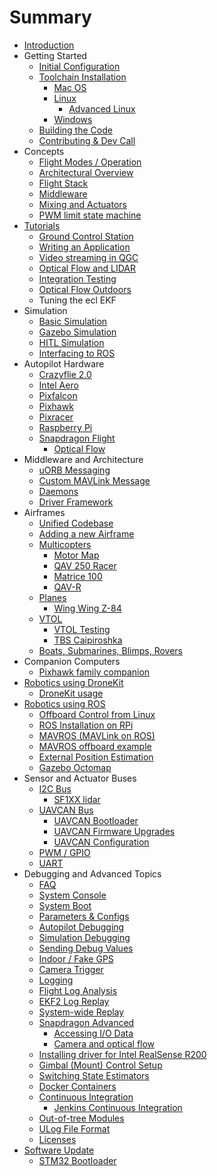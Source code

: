 # Summary

* [Introduction](README.md)
* Getting Started
   * [Initial Configuration](starting-initial-config.md)
   * [Toolchain Installation](starting-installing.md)
       * [Mac OS](starting-installing-mac.md)
       * [Linux](starting-installing-linux.md)
           * [Advanced Linux](starting-installing-linux-boutique.md)
       * [Windows](starting-installing-windows.md)
   * [Building the Code](starting-building.md)
   * [Contributing & Dev Call](starting-contributing.md)
* Concepts
   * [Flight Modes \/ Operation](concept-flight-modes.md)
   * [Architectural Overview](concept-architecture.md)
   * [Flight Stack](concept-flight-stack.md)
   * [Middleware](concept-middleware.md)
   * [Mixing and Actuators](concept-mixing.md)
   * [PWM limit state machine](concept-pwm_limit.md)
* [Tutorials](tutorials.md)
   * [Ground Control Station](qgroundcontrol-intro.md)
   * [Writing an Application](tutorial-hello-sky.md)
   * [Video streaming in QGC](advanced-videostreaming-qgc.md)
   * [Optical Flow and LIDAR](flow_lidar_setup.md)
   * [Integration Testing](tutorial-integration-testing.md)
   * [Optical Flow Outdoors](optical-flow-outdoors.md)
   * Tuning the ecl EKF
* Simulation
   * [Basic Simulation](simulation-sitl.md)
   * [Gazebo Simulation](simulation-gazebo.md)
   * [HITL Simulation](simulation-hitl.md)
   * [Interfacing to ROS](simulation-ros-interface.md)
* Autopilot Hardware
   * [Crazyflie 2.0](hardware-crazyflie2.md)
   * [Intel Aero](hardware-intel-aero.md)
   * [Pixfalcon](hardware-pixfalcon.md)
   * [Pixhawk](hardware-pixhawk.md)
   * [Pixracer](hardware-pixracer.md)
   * [Raspberry Pi](hardware-rpi.md)
   * [Snapdragon Flight](hardware-snapdragon.md)
       * [Optical Flow](optical_flow.md)
* Middleware and Architecture
   * [uORB Messaging](advanced-uorb.md)
   * [Custom MAVLink Message](custom-mavlink-message.md)
   * [Daemons](architecture-daemon.md)
   * [Driver Framework](advanced-drivers.md)
* Airframes
   * [Unified Codebase](airframes-architecture.md)
   * [Adding a new Airframe](airframes-adding-a-new-frame.md)
   * [Multicopters](airframes-multicopter.md)
       * [Motor Map](airframes-motor-map.md)
       * [QAV 250 Racer](airframes-multicopter-qav250.md)
       * [Matrice 100](airframes-multicopter-matrice100.md)
       * [QAV-R](qav-r.md)
   * [Planes](airframes-plane.md)
       * [Wing Wing Z-84](airframes-plane-wing-z-84.md)
   * [VTOL](airframes-vtol.md)
       * [VTOL Testing](airframes-vtol-testing.md)
       * [TBS Caipiroshka](airframes-vtol-caipiroshka.md)
   * [Boats, Submarines, Blimps, Rovers](airframes-experimental.md)
* Companion Computers
   * [Pixhawk family companion](pixhawk-companion-computer.md)
* [Robotics using DroneKit](robotics-using-dronekit.md)
   * [DroneKit usage](dronekit-example.md)
* [Robotics using ROS](robotics-using-ros.md)
   * [Offboard Control from Linux](offboard-control.md)
   * [ROS Installation on RPi](ros-raspberrypi-installation.md)
   * [MAVROS \(MAVLink on ROS\)](ros-mavros-installation.md)
   * [MAVROS offboard example](ros-mavros-offboard.md)
   * [External Position Estimation](external-position.md)
   * [Gazebo Octomap](simulation-gazebo-octomap.md)
* Sensor and Actuator Buses
   * [I2C Bus](i2c-intro.md)
       * [SF1XX lidar](sf1xx_lidar_setup.md)
   * [UAVCAN Bus](uavcan-intro.md)
       * [UAVCAN Bootloader](uavcan-bootloader-installation.md)
       * [UAVCAN Firmware Upgrades](uavcan-node-firmware.md)
       * [UAVCAN Configuration](uavcan-node-enumeration.md)
   * [PWM \/ GPIO](pwm-gpio-intro.md)
   * [UART](uart-intro.md)
* Debugging and Advanced Topics
   * [FAQ](advanced-faq.md)
   * [System Console](advanced-system-console.md)
   * [System Boot](advanced-system-startup.md)
   * [Parameters & Configs](advanced-configurations.md)
   * [Autopilot Debugging](advanced-gdb-debugging.md)
   * [Simulation Debugging](simulation-debugging.md)
   * [Sending Debug Values](advanced-debug-values.md)
   * [Indoor \/ Fake GPS](advanced-fake-gps.md)
   * [Camera Trigger](advanced-camera-trigger.md)
   * [Logging](advanced-logging.md)
   * [Flight Log Analysis](flight_log_analysis.md)
   * [EKF2 Log Replay](ekf2_log_replay.md)
   * [System-wide Replay](advanced-replay.md)
   * [Snapdragon Advanced](advanced-snapdragon.md)
       * [Accessing I\/O Data](advanced-accessing-io-data.md)
       * [Camera and optical flow](advanced-snapdragon_camera.md)
   * [Installing driver for Intel RealSense R200](advanced-realsense_intel.md)
   * [Gimbal (Mount) Control Setup](advanced-gimbal-control.md)
   * [Switching State Estimators](advanced-switching_state_estimators.md)
   * [Docker Containers](advanced-docker.md)
   * [Continuous Integration](advanced-ci.md)
       * [Jenkins Continuous Integration](advanced-jenkins-ci.md)
   * [Out-of-tree Modules](advanced-out-of-tree-modules.md)
   * [ULog File Format](advanced-ulog-file-format.md)
   * [Licenses](advanced-licenses.md)
* [Software Update](software_update.md)
   * [STM32 Bootloader](stm32_bootloader.md)


